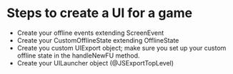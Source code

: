 # Steps to create a UI for a game

* Create your offline events extending ScreenEvent
* Create your CustomOfflineState extending OfflineState
* Create you custom UIExport object; make sure you set up your custom offline state
  in the handleNewFU method.
* Create your UILauncher object (@JSExportTopLevel) 